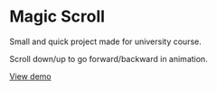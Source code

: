 # Magic Scroll

Small and quick project made for university course.  
  
Scroll down/up to go forward/backward in animation.  
  
[View demo](https://nilphym.github.io/Magic-Scroll/)
